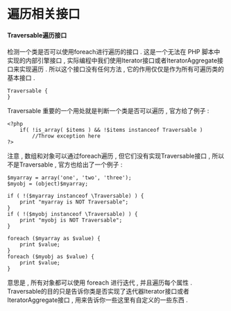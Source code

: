 # 遍历相关接口

#### Traversable遍历接口

检测一个类是否可以使用foreach进行遍历的接口 . 这是一个无法在 PHP 脚本中实现的内部引擎接口 , 实际编程中我们使用Iterator接口或者IteratorAggregate接口来实现遍历 . 所以这个接口没有任何方法 , 它的作用仅仅是作为所有可遍历类的基本接口 . 

```
Traversable {  
}
```

Traversable 重要的一个用处就是判断一个类是否可以遍历 , 官方给了例子 : 

```
<?php
    if( !is_array( $items ) && !$items instanceof Traversable )
        //Throw exception here
?>
```

注意 , 数组和对象可以通过foreach遍历 , 但它们没有实现Traversable接口 , 所以不是Traversable , 官方也给出了一个例子 : 

```
$myarray = array('one', 'two', 'three');
$myobj = (object)$myarray;

if ( !($myarray instanceof \Traversable) ) {
    print "myarray is NOT Traversable";
}
if ( !($myobj instanceof \Traversable) ) {
    print "myobj is NOT Traversable";
}

foreach ($myarray as $value) {
    print $value;
}
foreach ($myobj as $value) {
    print $value;
}
```

意思是 , 所有对象都可以使用 foreach 进行迭代 , 并且遍历每个属性 . Traversable的目的只是告诉你类是否实现了迭代器Iterator接口或者IteratorAggregate接口 , 用来告诉你一些这里有自定义的一些东西 . 

